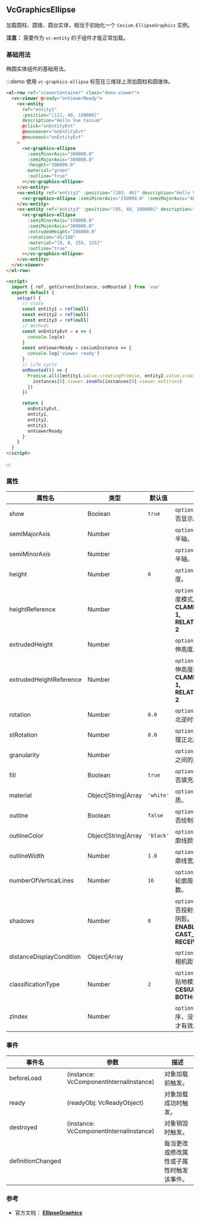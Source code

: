 ## VcGraphicsEllipse

加载圆柱、圆锥、圆台实体，相当于初始化一个 `Cesium.EllipseGraphics` 实例。

**注意：** 需要作为 `vc-entity` 的子组件才能正常加载。

### 基础用法

椭圆实体组件的基础用法。

:::demo 使用 `vc-graphics-ellipse` 标签在三维球上添加圆柱和圆锥体。

```html
<el-row ref="viewerContainer" class="demo-viewer">
  <vc-viewer @ready="onViewerReady">
    <vc-entity
      ref="entity1"
      :position="[111, 40, 150000]"
      description="Hello Vue Cesium"
      @click="onEntityEvt"
      @mouseover="onEntityEvt"
      @mouseout="onEntityEvt"
    >
      <vc-graphics-ellipse
        :semiMinorAxis="300000.0"
        :semiMajorAxis="300000.0"
        :height="200000.0"
        material="green"
        :outline="true"
      ></vc-graphics-ellipse>
    </vc-entity>
    <vc-entity ref="entity2" :position="[103, 40]" description="Hello Vue Cesium">
      <vc-graphics-ellipse :semiMinorAxis="250000.0" :semiMajorAxis="400000.0" :material="[255, 0, 0, 125]"></vc-graphics-ellipse>
    </vc-entity>
    <vc-entity ref="entity3" :position="[95, 40, 100000]" description="Hello Vue Cesium">
      <vc-graphics-ellipse
        :semiMinorAxis="150000.0"
        :semiMajorAxis="300000.0"
        :extrudedHeight="200000.0"
        :rotation="45/180"
        :material="[0, 0, 255, 125]"
        :outline="true"
      ></vc-graphics-ellipse>
    </vc-entity>
  </vc-viewer>
</el-row>

<script>
  import { ref, getCurrentInstance, onMounted } from 'vue'
  export default {
    setup() {
      // state
      const entity1 = ref(null)
      const entity2 = ref(null)
      const entity3 = ref(null)
      // methods
      const onEntityEvt = e => {
        console.log(e)
      }
      const onViewerReady = cesiumInstance => {
        console.log('viewer ready')
      }
      // life cycle
      onMounted(() => {
        Promise.all([entity1.value.creatingPromise, entity2.value.creatingPromise, entity3.value.creatingPromise]).then(instances => {
          instances[0].viewer.zoomTo(instances[0].viewer.entities)
        })
      })

      return {
        onEntityEvt,
        entity1,
        entity2,
        entity3,
        onViewerReady
      }
    }
  }
</script>
```

:::

### 属性

<!-- prettier-ignore -->
| 属性名 | 类型 | 默认值 | 描述 | 可选值 |
| ----- | ------ | ---- | ----- | ---- |
| show | Boolean | `true` | `optional` 指定 ellipse 是否显示。 |
| semiMajorAxis | Number | | `optional` 指定 ellipse 长半轴。 |
| semiMinorAxis | Number | | `optional` 指定 ellipse 短半轴。 |
| height | Number | `0` | `optional` 指定 ellipse 高度。 |
| heightReference | Number | | `optional` 指定 ellipse 高度模式。 **NONE: 0, CLAMP_TO_GROUND: 1, RELATIVE_TO_GROUND: 2**|0/1/2|
| extrudedHeight | Number | | `optional` 指定 ellipse 拉伸高度。 |
| extrudedHeightReference | Number | | `optional` 指定 ellipse 拉伸高度模式。 **NONE: 0, CLAMP_TO_GROUND: 1, RELATIVE_TO_GROUND: 2**|0/1/2|
| rotation | Number | `0.0` | `optional` 指定 ellipse 正北逆时针旋转角度。 |
| stRotation | Number | `0.0` | `optional` 指定 ellipse 纹理正北逆时针旋转角度。 |
| granularity | Number | | `optional` 指定每个经纬度之间的采样粒度。 |
| fill | Boolean | `true` | `optional` 指定 ellipse 是否填充材质。 |
| material | Object\|String\|Array | `'white'` | `optional` 指定 ellipse 材质。 |
| outline | Boolean | `false` | `optional` 指定 ellipse 是否绘制轮廓线。 |
| outlineColor | Object\|String\|Array | `'black'` | `optional` 指定 ellipse 轮廓线颜色。 |
| outlineWidth | Number | `1.0` | `optional` 指定 ellipse 轮廓线宽度。 |
| numberOfVerticalLines | Number | `16` | `optional` 指定 ellipse 沿轮廓周长绘制的垂直线数。 |
| shadows | Number | `0` | `optional` 指定 ellipse 是否投射接收每一个光源的阴影。 **DISABLED: 0, ENABLED: 1, CAST_ONLY: 2, RECEIVE_ONLY: 3**|0/1/2/3|
| distanceDisplayCondition | Object\|Array | | `optional` 指定 ellipse 随相机距离的显示条件。 |
| classificationType | Number | `2` | `optional` 指定 ellipse 的贴地模式。 **TERRAIN: 0, CESIUM_3D_TILE: 1, BOTH: 2**|0/1/2|
| zIndex | Number | | `optional` 指定 ellipse 顺序，没有高度和拉伸高度才有效。 |

### 事件

| 事件名            | 参数                                    | 描述                                     |
| ----------------- | --------------------------------------- | ---------------------------------------- |
| beforeLoad        | (instance: VcComponentInternalInstance) | 对象加载前触发。                         |
| ready             | (readyObj: VcReadyObject)               | 对象加载成功时触发。                     |
| destroyed         | (instance: VcComponentInternalInstance) | 对象销毁时触发。                         |
| definitionChanged |                                         | 每当更改或修改属性或子属性时触发该事件。 |

### 参考

- 官方文档： **[EllipseGraphics](https://cesium.com/docs/cesiumjs-ref-doc/EllipseGraphics.html)**
